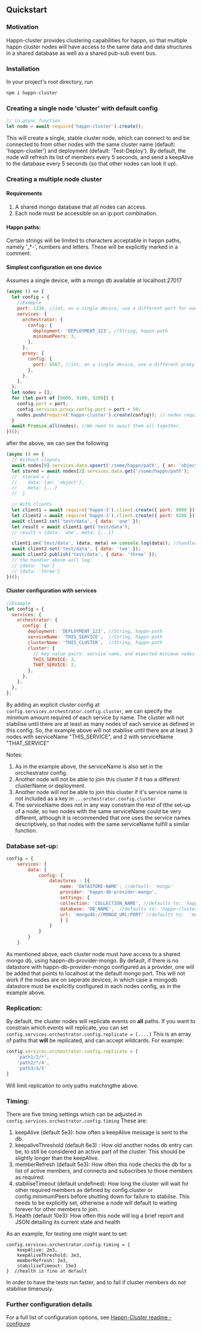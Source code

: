 ## Quickstart

### Motivation

Happn-cluster provides clustering capabilities for happn, so that multiple happn cluster nodes will have access to the same data and data structures in a shared database as well as a shared pub-sub event bus.

### Installation

In your project's root directory, run

```bash
npm i happn-cluster
```

### Creating a single node 'cluster' with default config

```javascript
// in async function
let node = await require('happn-cluster').create();
```

This will create a single, stable cluster node, which can connect to and be connected to from other nodes with the same cluster name (default: 'happn-cluster') and deployment (default: 'Test-Deploy'). By default, the node will refresh its list of members every 5 seconds, and send a keepAlive to the database every 5 seconds (so that other nodes can look it up).

### Creating a multiple node cluster

#### Requirements

1. A shared mongo database that all nodes can access.
2. Each node must be accessible on an ip:port combination.

#### Happn paths:

Certain strings will be limited to characters acceptable in happn paths, namely '\_\*-', numbers and letters. These will be explicitly marked in a comment.

#### Simplest configuration on one device

Assumes a single device, with a mongo db available at localhost:27017

```javascript
(async () => {
  let config = {
    //Example
    port: 1234, //int, on a single device, use a different port for each node.
    services: {
      orchestrator: {
        config: {
          deployment: 'DEPLOYMENT_123', //String, happn-path
          minimumPeers: 3,
        },
      },
      proxy: {
        config: {
          port: 4567, //int, on a single device, use a different proxy port for each node.
        },
      },
    },
  };
  let nodes = [];
  for (let port of [9000, 9100, 9200]) {
    config.port = port;
    config.services.proxy.config.port = port + 50;
    nodes.push(require('happn-cluster').create(config)); // nodes require each other to stabilise, so we cannot await them one at a time.
  }
  await Promise.all(nodes); //We need to await them all together.
})();
```

after the above, we can see the following

```javascript
(async () => {
  // Without clients
  await nodes[0].services.data.upsert('/some/happn/path', { an: 'object' });
  let stored = await nodes[2].services.data.get('/some/happn/path');
  //  stored = {
  //    data: {an: 'object'},
  //    meta: {...}
  //  }

  // With clients
  let client1 = await require('happn-3').client.create({ port: 9000 });
  let client2 = await require('happn-3').client.create({ port: 9200 });
  await client2.set('test/data', { data: 'one' });
  let result = await client1.get('test/data');
  // result = {data: 'one', meta: {...}}

  client1.on('test/data', (data, meta) => console.log(data)); //handler
  await client2.set('test/data', { data: 'two' });
  await client2.publish('test/data', { data: 'three' });
  // the handler above will log:
  // {data: 'two'}
  // {data: 'three'}
})();
```

#### Cluster configuration with services

```javascript
//Example
let config = {
  services: {
    orchestrator: {
      config: {
        deployment: 'DEPLOYMENT_123', //String, happn-path
        serviceName: 'THIS_SERVICE',  //String, happn-path
        clusterName: 'THIS_CLUSTER',  //String, happn-path
        cluster: {
          // key-value pairs: service name, and expected minimum nodes of that service
          THIS_SERVICE: 3,
          THAT_SERVICE: 2,
        },
      },
    },
  },
};
```

By adding an explicit cluster config at `config.services.orchestrator.config.cluster`, we can specify the minimum amount required of each service by name. The cluster will not stabilise until there are at least as many nodes of each service as defined in this config. So, the example above will not stabilise until there are at least 3 nodes with serviceName "THIS_SERVICE", and 2 with serviceName "THAT_SERVICE"  

Notes:

1. As in the example above, the serviceName is also set in the orcchestrator config.
2. Another node will not be able to join this cluster if it has a different clusterName or deployment.
3. Another node will not be able to join this cluster if it's service name is not included as a key in `...orchestrator.config.cluster`
4. The serviceName does not in any way constrain the rest of tthe set-up of a node, so two nodes with the same serviceName could be very different, although it is recommended that one uses the service names descriptively, so that nodes with the same serviceName fulfill a similar function.

### Database set-up:

```javascript
config = {
    services: {
        data: {
            config: {
                datastores : [{
                    name: 'DATASTORE-NAME', //default: 'mongo'
                    provider: 'happn-db-provider-mongo',
                    settings: {
                    collection: 'COLLECTION_NAME', //defaults to: 'happn-cluster'
                    database: 'DB_NAME',  //defaults to: 'happn-cluster'
                    url: 'mongodb://MONGO_URL:PORT' //defaults to:  'mongodb://127.0.0.1:27017',
                    } ]
                }
            }
        }
    }

```

As mentioned above, each cluster node must have access to a shared mongo db, using happn-db-provider-mongo. By default, if there is no datastore with happn-db-provider-mongo configured as a provider, one will be added that points to localhost at the default mongo port. This will not work if the nodes are on seperate devices, in which case a mongodb datastore must be explicitly configured in each nodes config, as in the example above.

### Replication:

By default, the cluster nodes will replicate events on **all** paths. If you want to constrain which events will replicate, you can set `config.services.orchestrator.config.replicate = [....]` This is an array of paths that **will** be replicated, and can accept wildcards. For example:

```javascript
config.services.orchestrator.config.replicate = [
    'path1/2/*',
    'path2/*/4',
    'path3/4/5'
]
```
Will limit replication to only paths matchingthe above.


### Timing:
There are five timing settings which can be adjusted in `config.services.orchestrator.config.timing`
These are:
1. keepAlive (default 5e3): how often a keepAlive message is sent to the db.
2. keepaliveThreshold (default 6e3) : How old another nodes db entry can be, to still be considered an active part of the cluster. This should be slightly longer than the keepAlive.
3. memberRefresh (default 5e3): How often this node checks the db for a list of active members, and connects and subscribes to those members as required. 
4. stabiliseTimeout (default undefined): How long the cluster will wait for other required members as defined by config.cluster or config.minimumPeers before shutting down for failure to stabilse. This needs to be explicitly set, otherwise a node will default to waiting forever for other members to join.
5. Health (default 10e3): How often this node will log a brief report and JSON detailing its current state and health

As  an example, for testing one might want to set: 
```
config.services.orchestrator.config.timing = {
    keepAlive: 2e3,
    keepAliveThreshold: 3e3,
    memberRefresh: 2e3,
    stabiliseTimeout: 15e3
}  //health is fine at default
```
In order to have the tests run faster, and to fail if cluster members do not stabilise timeously.

### Further configuration details
For a full list of configuration options, see [Happn-Cluster readme - configure](https://github.com/happner/happner-suite/tree/develop/packages/happn-cluster#configure)